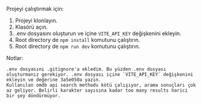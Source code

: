 Projeyi çalıştırmak için:

1. Projeyi klonlayın.
2. Klasörü açın.
3. .env dosyasını oluşturun ve içine `VITE_API_KEY` değişkenini ekleyin.
4. Root directory de `npm install` komutunu çalıştırın.
5. Root directory de `npm run dev` komutunu çalıştırın.

Notlar:

    .env dosyasını .gitignore'a ekledim. Bu yüzden .env dosyası oluşturmanız gerekiyor. .env dosyası içine `VITE_API_KEY` değişkenini ekleyin ve değerine 3a5e050a yazın.
    Kullanılan omdb api search methodu kötü çalışıyor, arama sonuçları çok az geliyor. Belirli karakter sayısına kadar too many results harici bir şey döndürmüyor.
